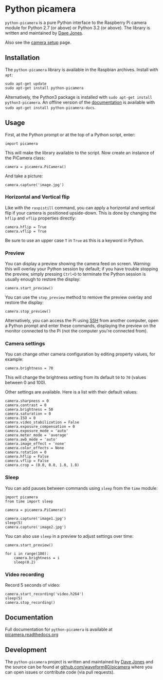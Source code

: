 # Python picamera

`python-picamera` is a pure Python interface to the Raspberry Pi camera module for Python 2.7 (or above) or Python 3.2 (or above). The library is written and maintained by [Dave Jones](https://github.com/waveform80).

Also see the [camera setup](README.md) page.

## Installation

The `python-picamera` library is available in the Raspbian archives. Install with `apt`:

```
sudo apt-get update
sudo apt-get install python-picamera
```

Alternatively, the Python3 package is installed with `sudo apt-get install python3-picamera`. An offline version of the [documentation](http://picamera.readthedocs.org/) is available with `sudo apt-get install python-picamera-docs`.

## Usage

First, at the Python prompt or at the top of a Python script, enter:

```
import picamera
```

This will make the library available to the script. Now create an instance of the PiCamera class:

```
camera = picamera.PiCamera()
```

And take a picture:

```
camera.capture('image.jpg')
```

### Horizontal and Vertical flip

Like with the `raspistill` command, you can apply a horizontal and vertical flip if your camera is positioned upside-down. This is done by changing the `hflip` and `vflip` properties directly:

```
camera.hflip = True
camera.vflip = True
```

Be sure to use an upper case `T` in `True` as this is a keyword in Python.

### Preview

You can display a preview showing the camera feed on screen. Warning: this will overlay your Python session by default; if you have trouble stopping the preview, simply pressing `Ctrl+D` to terminate the Python session is usually enough to restore the display:

```
camera.start_preview()
```

You can use the `stop_preview` method to remove the preview overlay and restore the display:

```
camera.stop_preview()
```

Alternatively, you can access the Pi using [SSH](../../remote-access/ssh/README.md) from another computer, open a Python prompt and enter these commands, displaying the preview on the monitor connected to the Pi (not the computer you're connected from).

### Camera settings

You can change other camera configuration by editing property values, for example:

```
camera.brightness = 70
```

This will change the brightness setting from its default `50` to `70` (values between 0 and 100).

Other settings are available. Here is a list with their default values:

```
camera.sharpness = 0
camera.contrast = 0
camera.brightness = 50
camera.saturation = 0
camera.ISO = 0
camera.video_stabilization = False
camera.exposure_compensation = 0
camera.exposure_mode = 'auto'
camera.meter_mode = 'average'
camera.awb_mode = 'auto'
camera.image_effect = 'none'
camera.color_effects = None
camera.rotation = 0
camera.hflip = False
camera.vflip = False
camera.crop = (0.0, 0.0, 1.0, 1.0)
```

### Sleep

You can add pauses between commands using `sleep` from the `time` module:

```
import picamera
from time import sleep

camera = picamera.PiCamera()

camera.capture('image1.jpg')
sleep(5)
camera.capture('image2.jpg')
```

You can also use `sleep` in a preview to adjust settings over time:

```
camera.start_preview()

for i in range(100):
    camera.brightness = i
    sleep(0.2)
```

### Video recording

Record 5 seconds of video:

```
camera.start_recording('video.h264')
sleep(5)
camera.stop_recording()
```

## Documentation

Full documentation for `python-picamera` is available at [picamera.readthedocs.org](http://picamera.readthedocs.org/)

## Development

The `python-picamera` project is written and maintained by [Dave Jones](https://github.com/waveform80) and the source can be found at [github.com/waveform80/picamera](https://github.com/waveform80/picamera) where you can open issues or contribute code (via pull requests).

